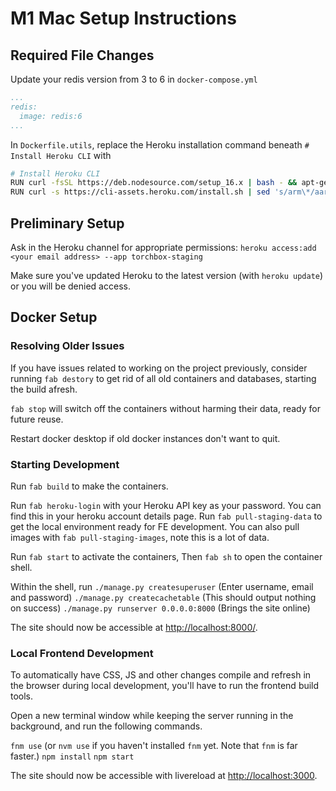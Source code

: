 # M1 Mac Setup Instructions

## Required File Changes

Update your redis version from 3 to 6 in `docker-compose.yml`

```yaml
...
redis:
  image: redis:6
...
```

In `Dockerfile.utils`, replace the Heroku installation command beneath `# Install Heroku CLI` with

```bash
# Install Heroku CLI
RUN curl -fsSL https://deb.nodesource.com/setup_16.x | bash - && apt-get install -y nodejs
RUN curl -s https://cli-assets.heroku.com/install.sh | sed 's/arm\*/aarch\*/g' | sh
```

## Preliminary Setup 

Ask in the Heroku channel for appropriate permissions:
`heroku access:add <your email address> --app torchbox-staging`

Make sure you've updated Heroku to the latest version (with `heroku update`) or you will be denied access.

## Docker Setup

### Resolving Older Issues
If you have issues related to working on the project previously, consider running 
`fab destory`
to get rid of all old containers and databases, starting the build afresh.

`fab stop` will switch off the containers without harming their data, ready for future reuse.

Restart docker desktop if old docker instances don't want to quit.

### Starting Development

Run `fab build` to make the containers.

Run `fab heroku-login` with your Heroku API key as your password. You can find this in your heroku account details page.
Run `fab pull-staging-data` to get the local environment ready for FE development.
You can also pull images with `fab pull-staging-images`, note this is a lot of data.

Run `fab start` to activate the containers,
Then `fab sh` to open the container shell.

Within the shell, run
`./manage.py createsuperuser` (Enter username, email and password)
`./manage.py createcachetable` (This should output nothing on success)
`./manage.py runserver 0.0.0.0:8000` (Brings the site online)

The site should now be accessible at [http://localhost:8000/](http://localhost:8000).

### Local Frontend Development
To automatically have CSS, JS and other changes compile and refresh in the browser during local development, you'll have to run the frontend build tools.

Open a new terminal window while keeping the server running in the background, and run the following commands.

`fnm use` (or `nvm use` if you haven't installed `fnm` yet. Note that `fnm` is far faster.)
`npm install`
`npm start`

The site should now be accessible with livereload at [http://localhost:3000](http://localhost:3000).